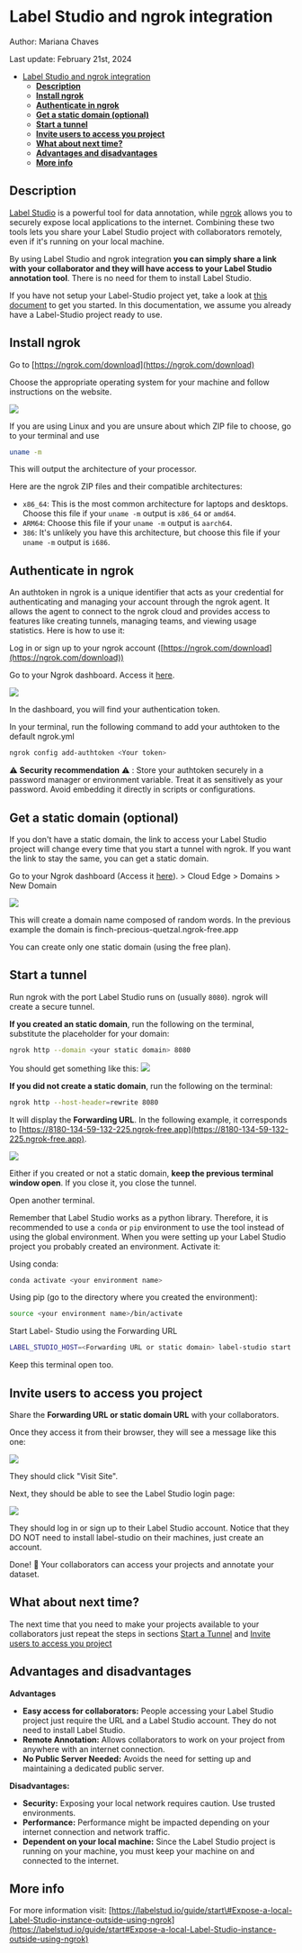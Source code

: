 # Label Studio and ngrok integration

Author: Mariana Chaves

Last update: February 21st, 2024
- [Label Studio and ngrok integration](#label-studio-and-ngrok-integration)
  - [**Description**](#description)
  - [**Install ngrok**](#install-ngrok)
  - [**Authenticate in ngrok**](#authenticate-in-ngrok)
  - [**Get a static domain (optional)**](#get-a-static-domain-optional)
  - [**Start a tunnel**](#start-a-tunnel)
  - [**Invite users to access you project**](#invite-users-to-access-you-project)
  - [**What about next time?**](#what-about-next-time)
  - [**Advantages and disadvantages**](#advantages-and-disadvantages)
  - [**More info**](#more-info)


## **Description**

[Label Studio](https://labelstud.io/) is a powerful tool for data annotation, while [ngrok](https://ngrok.com/) allows you to securely expose local applications to the internet. Combining these two tools lets you share your Label Studio project with collaborators remotely, even if it's running on your local machine.

By using Label Studio and ngrok integration **you can simply share a link with your collaborator and they will have access to your Label Studio annotation tool**. There is no need for them to install Label Studio.

If you have not setup your Label-Studio project yet, take a look at [this document](setup.md) to get you started. In this documentation, we assume you already have a Label-Studio project ready to use.


## **Install ngrok**

Go to [https://ngrok.com/download](https://ngrok.com/download)

Choose the appropriate operating system for your machine and follow instructions on the website.

![](img/ngrok_integration/image1.png)

If you are using Linux and you are unsure about which ZIP file to choose, go to your terminal and use

```bash
uname -m
```

This will output the architecture of your processor.

Here are the ngrok ZIP files and their compatible architectures:

* `x86_64`: This is the most common architecture for laptops and desktops. Choose this file if your `uname -m` output is `x86_64` or `amd64`.
* `ARM64`: Choose this file if your `uname -m` output is `aarch64`.
* `386`: It's unlikely you have this architecture, but choose this file if your `uname -m` output is `i686`.

## **Authenticate in ngrok**

An authtoken in ngrok is a unique identifier that acts as your credential for authenticating and managing your account through the ngrok agent. It allows the agent to connect to the ngrok cloud and provides access to features like creating tunnels, managing teams, and viewing usage statistics. Here is how to use it:

Log in or sign up to your ngrok account ([https://ngrok.com/download](https://ngrok.com/download))

Go to your Ngrok dashboard. Access it [here](https://dashboard.ngrok.com/get-started/setup).

![](img/ngrok_integration/image2.png)

In the dashboard, you will find your authentication token.

In your terminal, run the following command to add your authtoken to the default ngrok.yml

```bash
ngrok config add-authtoken <Your token>
```

⚠️ **Security recommendation** ⚠️ : Store your authtoken securely in a password manager or environment variable. Treat it as sensitively as your password. Avoid embedding it directly in scripts or configurations.

## **Get a static domain (optional)**

If you don't have a static domain, the link to access your Label Studio project will change every time that you start a tunnel with ngrok.  If you want the link to stay the same, you can get a static domain.

Go to your Ngrok dashboard (Access it [here](https://dashboard.ngrok.com/get-started/setup)). \> Cloud Edge \> Domains \> New Domain

![](img/ngrok_integration/image4.png)

This will create a domain name composed of random words. In the previous example the domain is finch-precious-quetzal.ngrok-free.app

You can create only one static domain (using the free plan).

## **Start a tunnel**

Run ngrok with the port Label Studio runs on (usually `8080`). ngrok will create a secure tunnel.

**If you created an static domain**, run the following on the terminal, substitute the placeholder for your domain:

```bash
ngrok http --domain <your static domain> 8080
```

You should get something like this:
![](img/ngrok_integration/image5.png)

**If you did not create a static domain**, run the following on the terminal:

```bash
ngrok http --host-header=rewrite 8080
```

It will display the **Forwarding URL**. In the following example, it corresponds to  [https://8180-134-59-132-225.ngrok-free.app](https://8180-134-59-132-225.ngrok-free.app).

![](img/ngrok_integration/image7.png)

Either if you created or not a static domain, **keep the previous terminal window open**. If you close it, you close the tunnel.

Open another terminal.

Remember that Label Studio works as a python library. Therefore, it is recommended to use a `conda` or `pip` environment to use the tool instead of using the global environment. When you were setting up your Label Studio project you probably created an environment. Activate it:

Using conda:
```bash
conda activate <your environment name>
```

Using pip (go to the directory where you created the environment):

```bash
source <your environment name>/bin/activate
```

Start Label- Studio using the Forwarding URL

```bash
LABEL_STUDIO_HOST=<Forwarding URL or static domain> label-studio start
```

Keep this terminal open too.

## **Invite users to access you project**

Share the **Forwarding URL or static domain URL** with your collaborators.

Once they access it from their browser, they will see a message like this one:

![](img/ngrok_integration/image3.png)

They should click "Visit Site".

Next, they should be able to see the Label Studio login page:

![](img/ngrok_integration/image6.png)

They should log in or sign up to their Label Studio account. Notice that they DO NOT need to install label-studio on their machines, just create an account.

Done\!  🥳 Your collaborators can access your projects and annotate your dataset.

## **What about next time?**

The next time that you need to make your projects available to your collaborators just repeat the steps in sections [Start a Tunnel](#start-a-tunnel) and [Invite users to access you project](#invite-users-to-access-you-project)

## **Advantages and disadvantages**

**Advantages**

- **Easy access for collaborators:** People accessing your Label Studio project just require the URL and a Label Studio account. They do not need to install Label Studio.
- **Remote Annotation:** Allows collaborators to work on your project from anywhere with an internet connection.
- **No Public Server Needed:** Avoids the need for setting up and maintaining a dedicated public server.

**Disadvantages:**

- **Security:** Exposing your local network requires caution. Use trusted environments.
- **Performance:** Performance might be impacted depending on your internet connection and network traffic.
- **Dependent on your local machine:** Since the Label Studio project is running on your machine, you must keep your machine on and connected to the internet.

## **More info**

For more information visit: [https://labelstud.io/guide/start\#Expose-a-local-Label-Studio-instance-outside-using-ngrok](https://labelstud.io/guide/start#Expose-a-local-Label-Studio-instance-outside-using-ngrok)
